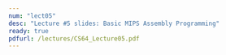 ```yaml
---
num: "lect05"
desc: "Lecture #5 slides: Basic MIPS Assembly Programming"
ready: true
pdfurl: /lectures/CS64_Lecture05.pdf
---
```


